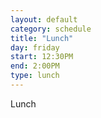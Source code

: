 ```yaml
---
layout: default
category: schedule
title: "Lunch"
day: friday
start: 12:30PM
end: 2:00PM
type: lunch
---
```


Lunch
